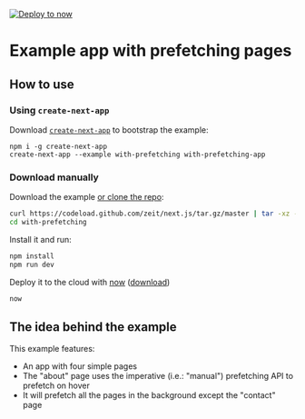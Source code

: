 [![Deploy to now](https://deploy.now.sh/static/button.svg)](https://deploy.now.sh/?repo=https://github.com/zeit/next.js/tree/master/examples/with-prefetching)
# Example app with prefetching pages

## How to use

### Using `create-next-app`

Download [`create-next-app`](https://github.com/segmentio/create-next-app) to bootstrap the example:

```
npm i -g create-next-app
create-next-app --example with-prefetching with-prefetching-app
```

### Download manually

Download the example [or clone the repo](https://github.com/zeit/next.js):

```bash
curl https://codeload.github.com/zeit/next.js/tar.gz/master | tar -xz --strip=2 next.js-master/examples/with-prefetching
cd with-prefetching
```

Install it and run:

```bash
npm install
npm run dev
```

Deploy it to the cloud with [now](https://zeit.co/now) ([download](https://zeit.co/download))

```bash
now
```

## The idea behind the example

This example features:

* An app with four simple pages
* The "about" page uses the imperative (i.e.: "manual") prefetching API to prefetch on hover
* It will prefetch all the pages in the background except the "contact" page
